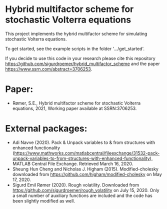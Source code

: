 # Hybrid multifactor scheme for stochastic Volterra equations
This project implements the hybrid multifactor scheme for simulating stochastic Volterra equations.

To get started, see the example scripts in the folder '.../get_started'.

If you decide to use this code in your research please cite this repository https://github.com/sigurdroemer/hybrid_multifactor_scheme and the paper https://www.ssrn.com/abstract=3706253.

# Paper:
- Rømer, S.E., Hybrid multifactor scheme for stochastic Volterra equations, 2021, Working paper available at SSRN:3706253.

# External packages:
- Adi Navve (2020). Pack & Unpack variables to & from structures with enhanced functionality (https://www.mathworks.com/matlabcentral/fileexchange/31532-pack-unpack-variables-to-from-structures-with-enhanced-functionality), MATLAB Central File Exchange. Retrieved March 16, 2020.
- Sheung Hun Cheng and Nicholas J. Higham (2015). Modified-cholesky downloaded from https://github.com/higham/modified-cholesky on May 17, 2020.
- Sigurd Emil Rømer (2020). Rough volatility. Downloaded from https://github.com/sigurdroemer/rough_volatility on July 15, 2020. Only a small number of auxiliary functions are included and the code has been slightly modified as well.